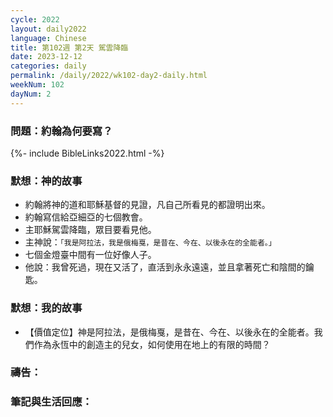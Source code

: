 ```yaml
---
cycle: 2022
layout: daily2022
language: Chinese
title: 第102週 第2天 駕雲降臨
date: 2023-12-12
categories: daily
permalink: /daily/2022/wk102-day2-daily.html
weekNum: 102
dayNum: 2
---
```


### 問題：約翰為何要寫？

{%- include BibleLinks2022.html -%}

### 默想：神的故事
+ 約翰將神的道和耶穌基督的見證，凡自己所看見的都證明出來。
+ 約翰寫信給亞細亞的七個教會。
+ 主耶穌駕雲降臨，眾目要看見他。
+ 主神說：`「我是阿拉法，我是俄梅戛，是昔在、今在、以後永在的全能者。」`
+ 七個金燈臺中間有一位好像人子。
+ 他說：我曾死過，現在又活了，直活到永永遠遠，並且拿著死亡和陰間的鑰匙。

### 默想：我的故事
+ 【價值定位】神是阿拉法，是俄梅戛，是昔在、今在、以後永在的全能者。我們作為永恆中的創造主的兒女，如何使用在地上的有限的時間？

### 禱告：

### 筆記與生活回應：
